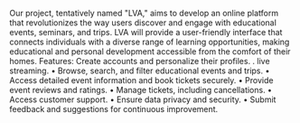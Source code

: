 Our project, tentatively named "LVA," aims to develop an online platform 
that revolutionizes the way users discover and engage with educational 
events, seminars, and trips. LVA will provide a user-friendly
interface that connects individuals with a diverse range of learning 
opportunities, making educational and personal development accessible from 
the comfort of their homes.
Features:
Create accounts and personalize their profiles.
. live streaming.
• Browse, search, and filter educational events and trips.
• Access detailed event information and book tickets securely.
• Provide event reviews and ratings.
• Manage tickets, including cancellations.
• Access customer support.
• Ensure data privacy and security.
• Submit feedback and suggestions for continuous improvement.
